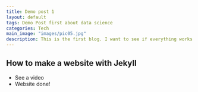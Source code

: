 ```yaml
---
title: Demo post 1
layout: default
tags: Demo Post first about data science
categories: Tech
main_image: "images/pic05.jpg"
description: This is the first blog. I want to see if everything works. Does it?
---
```


## How to make a website with Jekyll
* See a video
* Website done!
